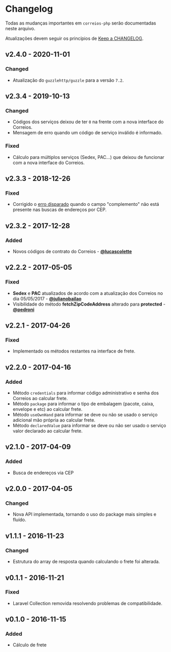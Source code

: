 # Changelog

Todas as mudanças importantes em `correios-php` serão documentadas neste arquivo.

Atualizações devem seguir os princípios de [Keep a CHANGELOG](http://keepachangelog.com/).

## v2.4.0 - 2020-11-01

### Changed
- Atualização do `guzzlehttp/guzzle` para a versão `7.2`.

## v2.3.4 - 2019-10-13

### Changed
- Códigos dos serviços deixou de ter `0` na frente com a nova interface do Correios.
- Mensagem de erro quando um código de serviço inválido é informado.

### Fixed
- Cálculo para múltiplos serviços (Sedex, PAC...) que deixou de funcionar com a nova interface do Correios.

## v2.3.3 - 2018-12-26

### Fixed
- Corrigido o [erro disparado](https://github.com/pedroni/correios-php/issues/17) quando o campo "complemento" não está presente nas buscas de endereços por CEP.

## v2.3.2 - 2017-12-28

### Added
- Novos códigos de contrato do Correios - **[@lucascolette](https://github.com/lucascolette)**

## v2.2.2 - 2017-05-05

### Fixed
- **Sedex** e **PAC** atualizados de acordo com a atualização dos Correios no dia 05/05/2017 - **[@julianobailao](https://github.com/julianobailao)**
- Visibilidade do método **fetchZipCodeAddress** alterado para **protected** - **[@pedroni](https://github.com/pedroni)**

## v2.2.1 - 2017-04-26

### Fixed
- Implementado os métodos restantes na interface de frete.

## v2.2.0 - 2017-04-16

### Added
- Método `credentials` para informar código administrativo e senha dos Correios ao calcular frete.
- Método `package` para informar o tipo de embalagem (pacote, caixa, envelope e etc) ao calcular frete.
- Método `useOwnHand` para informar se deve ou não se usado o serviço adicional mão própria ao calcular frete.
- Método `declaredValue` para informar se deve ou não ser usado o serviço valor declarado ao calcular frete.

## v2.1.0 - 2017-04-09

### Added
- Busca de endereços via CEP

## v2.0.0 - 2017-04-05

### Changed
- Nova API implementada, tornando o uso do package mais simples e fluído.

## v1.1.1 - 2016-11-23

### Changed
- Estrutura do array de resposta quando calculando o frete foi alterada.

## v0.1.1 - 2016-11-21

### Fixed
- Laravel Collection removida resolvendo problemas de compatibilidade.

## v0.1.0 - 2016-11-15

### Added
- Cálculo de frete
